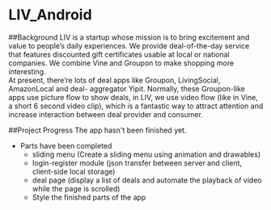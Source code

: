 LIV_Android
===========
##Background
LIV is a startup whose mission is to bring excitement and value to people’s daily experiences. We provide deal-of-the-day service that features discounted gift certificates usable at local or national companies. We combine Vine and Groupon to make shopping more interesting.<br>
At present, there’re lots of deal apps like Groupon, LivingSocial, AmazonLocal and deal- aggregator Yipit. Normally, these Groupon-like apps use picture flow to show deals, in LIV, we use video flow (like in Vine, a short 6 second video clip), which is a fantastic way to attract attention and increase interaction between deal provider and consumer.

##Project Progress
The app hasn't been finished yet.
  * Parts have been completed
      * sliding menu (Create a sliding menu using animation and drawables)
      * login-register module (json transfer between server and client, client-side local storage)
      * deal page (display a list of deals and automate the playback of video while the page is scrolled)
      * Style the finished parts of the app
